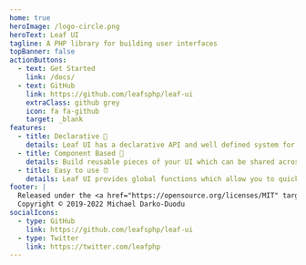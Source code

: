 ```yaml
---
home: true
heroImage: /logo-circle.png
heroText: Leaf UI
tagline: A PHP library for building user interfaces
topBanner: false
actionButtons:
  - text: Get Started
    link: /docs/
  - text: GitHub
    link: https://github.com/leafsphp/leaf-ui
    extraClass: github grey
    icon: fa fa-github
    target: _blank
features:
  - title: Declarative 👑
    details: Leaf UI has a declarative API and well defined system for building UIs inspired by virtual dom concepts.
  - title: Component Based 🧱
    details: Build reusable pieces of your UI which can be shared across many different components and screens.
  - title: Easy to use ⏰
    details: Leaf UI provides global functions which allow you to quickly define UIs without having to use strings.
footer: |
  Released under the <a href="https://opensource.org/licenses/MIT" target="_blank" rel="noopener">MIT License</a><br>
  Copyright © 2019-2022 Michael Darko-Duodu
socialIcons:
  - type: GitHub
    link: https://github.com/leafsphp/leaf-ui
  - type: Twitter
    link: https://twitter.com/leafphp
---
```


<!-- ```php
<?php

require __DIR__ . "/vendor/autoload.php";

app()->get("/", function () {
  response(["name" => "Leaf"]);
});

app()->run();
``` -->

<!-- React makes it painless to create interactive UIs. Design simple views for each state in your application, and React will efficiently update and render just the right components when your data changes.

Declarative views make your code more predictable and easier to debug. -->

<!-- Build encapsulated components that manage their own state, then compose them to make complex UIs.

Since component logic is written in JavaScript instead of templates, you can easily pass rich data through your app and keep state out of the DOM. -->
